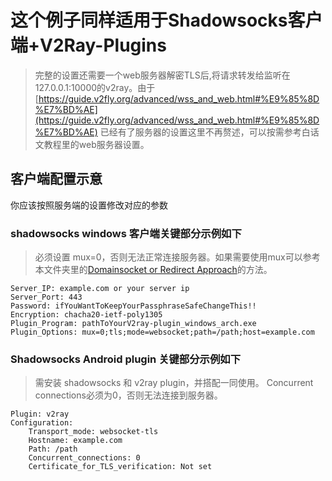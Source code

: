 # 这个例子同样适用于Shadowsocks客户端+V2Ray-Plugins

> 完整的设置还需要一个web服务器解密TLS后,将请求转发给监听在127.0.0.1:10000的v2ray。由于 [https://guide.v2fly.org/advanced/wss_and_web.html#%E9%85%8D%E7%BD%AE](https://guide.v2fly.org/advanced/wss_and_web.html#%E9%85%8D%E7%BD%AE) 已经有了服务器的设置这里不再赘述，可以按需参考白话文教程里的web服务器设置。

## 客户端配置示意

你应该按照服务端的设置修改对应的参数

### shadowsocks windows 客户端关键部分示例如下

> 必须设置 mux=0，否则无法正常连接服务器。如果需要使用mux可以参考本文件夹里的[Domainsocket or Redirect Approach](https://github.com/v2fly/v2ray-examples/blob/master/Shadowsocks-Websocket-Web-TLS/Domainsocket-or-Redirect-Approach/)的方法。

```properties
Server_IP: example.com or your server ip
Server_Port: 443
Password: ifYouWantToKeepYourPassphraseSafeChangeThis!!
Encryption: chacha20-ietf-poly1305
Plugin_Program: pathToYourV2ray-plugin_windows_arch.exe
Plugin_Options: mux=0;tls;mode=websocket;path=/path;host=example.com
```

### Shadowsocks Android plugin 关键部分示例如下

> 需安装 shadowsocks 和 v2ray plugin，并搭配一同使用。
> Concurrent connections必须为0，否则无法连接到服务器。

```properties
Plugin: v2ray
Configuration:
    Transport_mode: websocket-tls
    Hostname: example.com
    Path: /path
    Concurrent_connections: 0
    Certificate_for_TLS_verification: Not set
```
